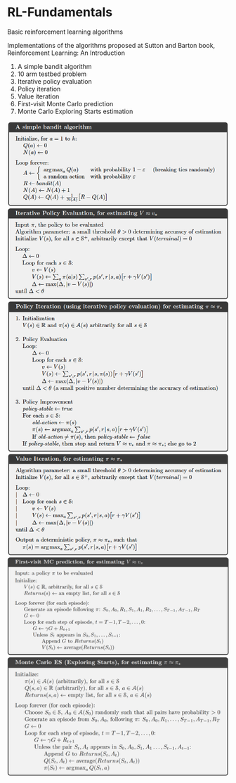 # RL-Fundamentals
Basic reinforcement learning algorithms

Implementations of the algorithms proposed at Sutton and Barton book, Reinforcement Learning: An Introduction

1) A simple bandit algorithm
2) 10 arm testbed problem
3) Iterative policy evaluation
4) Policy iteration
5) Value iteration
6) First-visit Monte Carlo prediction
7) Monte Carlo Exploring Starts estimation


<img src="/Tabular%20Solution%20Methods/Multi-armed%20Bandits/Simple%20Bandit%20Algorithm.png">

<img src="/Tabular%20Solution%20Methods/Value%20methods/Images/Iterative_Policy_Evaluation.png">

<img src="/Tabular%20Solution%20Methods/Value%20methods/Images/Policy_Iteration.png">

<img src="/Tabular%20Solution%20Methods/Value%20methods/Images/Value_Iteration.png">

<img src="/Tabular%20Solution%20Methods/Value%20methods/Images/First-visit_MC_prediction.png" width="800">

<img src="/Tabular%20Solution%20Methods/Value%20methods/Images/Monte_Carlo_ES_estimation.png" width="800">


<!-- ![](/Tabular%20Solution%20Methods/Multi-armed%20Bandits/Simple%20Bandit%20Algorithm.png)-->
<!--This is a comment <img src="/Tabular%20Solution%20Methods/Multi-armed%20Bandits/Simple%20Bandit%20Algorithm.png" width="100"> -->


